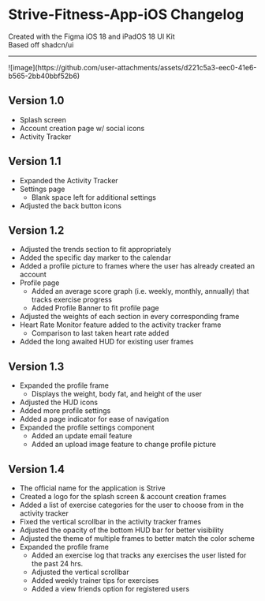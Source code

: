 # Strive-Fitness-App-iOS Changelog
Created with the Figma iOS 18 and iPadOS 18 UI Kit
<br>
Based off shadcn/ui
<hr>
![image](https://github.com/user-attachments/assets/d221c5a3-eec0-41e6-b565-2bb40bbf52b6)

## Version 1.0
  - Splash screen
  - Account creation page w/ social icons
  - Activity Tracker
## Version 1.1
  - Expanded the Activity Tracker
  - Settings page
      - Blank space left for additional settings
  - Adjusted the back button icons
## Version 1.2 
  - Adjusted the trends section to fit appropriately
  - Added the specific day marker to the calendar
  - Added a profile picture to frames where the user has already created an account
  - Profile page
      - Added an average score graph (i.e. weekly, monthly, annually) that tracks exercise progress
      - Added Profile Banner to fit profile page
  -   Adjusted the weights of each section in every corresponding frame
  -   Heart Rate Monitor feature added to the activity tracker frame
      - Comparison to last taken heart rate added
  -   Added the long awaited HUD for existing user frames
## Version 1.3 
  - Expanded the profile frame
      - Displays the weight, body fat, and height of the user
  - Adjusted the HUD icons
  - Added more profile settings
  - Added a page indicator for ease of navigation
  - Expanded the profile settings component
      - Added an update email feature
      - Added an upload image feature to change profile picture
## Version 1.4
  - The official name for the application is Strive
  - Created a logo for the splash screen & account creation frames
  - Added a list of exercise categories for the user to choose from in the activity tracker
  - Fixed the vertical scrollbar in the activity tracker frames
  - Adjusted the opacity of the bottom HUD bar for better visibility
  - Adjusted the theme of multiple frames to better match the color scheme
  - Expanded the profile frame
      - Added an exercise log that tracks any exercises the user listed for the past 24 hrs.
      - Adjusted the vertical scrollbar
      - Added weekly trainer tips for exercises
      - Added a view friends option for registered users
